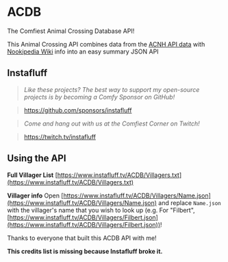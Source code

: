 # ACDB
The Comfiest Animal Crossing Database API!

This Animal Crossing API combines data from the [ACNH API data](https://github.com/alexislours/ACNHAPI) with [Nookipedia Wiki](https://nookipedia.com/wiki/) info into an easy summary JSON API

## Instafluff ##
> *Like these projects? The best way to support my open-source projects is by becoming a Comfy Sponsor on GitHub!*

> https://github.com/sponsors/instafluff

> *Come and hang out with us at the Comfiest Corner on Twitch!*

> https://twitch.tv/instafluff

## Using the API

**Full Villager List**
[https://www.instafluff.tv/ACDB/Villagers.txt](https://www.instafluff.tv/ACDB/Villagers.txt)

**Villager info**
Open [https://www.instafluff.tv/ACDB/Villagers/Name.json](https://www.instafluff.tv/ACDB/Villagers/Name.json) and replace `Name.json` with the villager's name that you wish to look up (e.g. For "Filbert", [https://www.instafluff.tv/ACDB/Villagers/Filbert.json](https://www.instafluff.tv/ACDB/Villagers/Filbert.json))!

Thanks to everyone that built this ACDB API with me!

**This credits list is missing because Instafluff broke it.**
